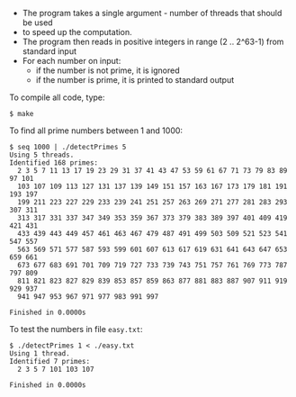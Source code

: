 * The program takes a single argument - number of threads that should be used
* to speed up the computation.
* The program then reads in positive integers in range (2 .. 2^63-1) from standard input
* For each number on input:
  * if the number is not prime, it is ignored
  * if the number is prime, it is printed to standard output


To compile all code, type:
```
$ make
```

To find all prime numbers between 1 and 1000:
```console
$ seq 1000 | ./detectPrimes 5
Using 5 threads.
Identified 168 primes:
  2 3 5 7 11 13 17 19 23 29 31 37 41 43 47 53 59 61 67 71 73 79 83 89 97 101
  103 107 109 113 127 131 137 139 149 151 157 163 167 173 179 181 191 193 197
  199 211 223 227 229 233 239 241 251 257 263 269 271 277 281 283 293 307 311
  313 317 331 337 347 349 353 359 367 373 379 383 389 397 401 409 419 421 431
  433 439 443 449 457 461 463 467 479 487 491 499 503 509 521 523 541 547 557
  563 569 571 577 587 593 599 601 607 613 617 619 631 641 643 647 653 659 661
  673 677 683 691 701 709 719 727 733 739 743 751 757 761 769 773 787 797 809
  811 821 823 827 829 839 853 857 859 863 877 881 883 887 907 911 919 929 937
  941 947 953 967 971 977 983 991 997

Finished in 0.0000s
```

To test the numbers in file `easy.txt`:
```console
$ ./detectPrimes 1 < ./easy.txt
Using 1 thread.
Identified 7 primes:
  2 3 5 7 101 103 107

Finished in 0.0000s
```

